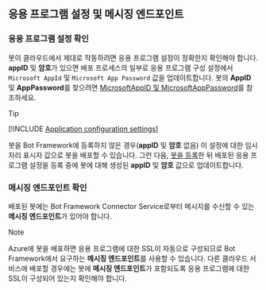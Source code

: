 ## <a name="application-settings-and-messaging-endpoint"></a>응용 프로그램 설정 및 메시징 엔드포인트

### <a name="verify-application-settings"></a>응용 프로그램 설정 확인

봇이 클라우드에서 제대로 작동하려면 응용 프로그램 설정이 정확한지 확인해야 합니다. **appID** 및 **암호**가 있으면 배포 프로세스의 일부로 응용 프로그램 구성 설정에서 `Microsoft AppId` 및 `Microsoft App Password` 값을 업데이트합니다. 봇의 **AppID** 및 **AppPassword**를 찾으려면 [MicrosoftAppID 및 MicrosoftAppPassword](~/bot-service-manage-overview.md#microsoftappid-and-microsoftapppassword)를 참조하세요.

> [!TIP]
> [!INCLUDE [Application configuration settings](~/includes/snippet-tip-bot-config-settings.md)]

봇을 Bot Framework에 등록하지 않은 경우(**appID** 및 **암호** 없음) 이 설정에 대한 임시 자리 표시자 값으로 봇을 배포할 수 있습니다.
그런 다음, [봇을 등록](~/bot-service-quickstart-registration.md)한 뒤 배포된 응용 프로그램 설정을 등록 중에 봇에 대해 생성된 **appID** 및 **암호** 값으로 업데이트합니다.

### <a id="messagingEndpoint"></a> 메시징 엔드포인트 확인

배포된 봇에는 Bot Framework Connector Service로부터 메시지를 수신할 수 있는 **메시징 엔드포인트**가 있어야 합니다.

> [!NOTE]
> Azure에 봇을 배포하면 응용 프로그램에 대한 SSL이 자동으로 구성되므로 Bot Framework에서 요구하는 **메시징 엔드포인트**를 사용할 수 있습니다.
> 다른 클라우드 서비스에 배포할 경우에는 봇에 **메시징 엔드포인트**가 포함되도록 응용 프로그램에 대한 SSL이 구성되어 있는지 확인해야 합니다.
